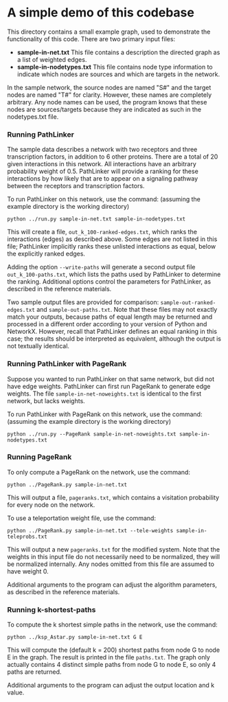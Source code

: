 # A simple demo of this codebase

This directory contains a small example graph, used to demonstrate the
functionality of this code. There are two primary input files:

  * **sample-in-net.txt** This file contains a description the directed
  graph as a list of weighted edges.
  * **sample-in-nodetypes.txt** This file contains node type information
  to indicate which nodes are sources and which are targets in the
  network.

In the sample network, the source nodes are named "S#" and the target
nodes are named "T#" for clarity. However, these names are completely
arbitrary. Any node names can be used, the program knows that these
nodes are sources/targets because they are indicated as such in the
nodetypes.txt file.

### Running PathLinker

The sample data describes a network with two receptors and three
transcription factors, in addition to 6 other proteins. There are a
total of 20 given interactions in this network. All interactions have an
arbitrary probability weight of 0.5. PathLinker will provide a ranking
for these interactions by how likely that are to appear on a signaling 
pathway between the receptors and transcription factors.

To run PathLinker on this network, use the command:
(assuming the example directory is the working directory)

    python ../run.py sample-in-net.txt sample-in-nodetypes.txt

This will create a file, `out_k_100-ranked-edges.txt`, which ranks the
interactions (edges) as described above. Some edges are not listed in
this file; PathLinker implicitly ranks these unlisted interactions as
equal, below the explicitly ranked edges.

Adding the option `--write-paths` will generate a second output file
`out_k_100-paths.txt`, which lists the paths used by PathLinker to
determine the ranking. Additional options control the parameters for
PathLinker, as described in the reference materials.

Two sample output files are provided for comparison:
`sample-out-ranked-edges.txt` and `sample-out-paths.txt`. Note that
these files may not exactly match your outputs, because paths of
equal length may be returned and processed in a different order
according to your version of Python and NetworkX. However, recall that
PathLinker defines an equal ranking in this case; the results
should be interpreted as equivalent, although the output is not
textually identical.

### Running PathLinker with PageRank

Suppose you wanted to run PathLinker on that same network, but did not have
edge weights. PathLinker can first run PageRank to generate edge weights.
The file `sample-in-net-noweights.txt` is identical to the first network,
but lacks weights.

To run PathLinker with PageRank on this network, use the command:
(assuming the example directory is the working directory)

    python ../run.py --PageRank sample-in-net-noweights.txt sample-in-nodetypes.txt

### Running PageRank

To only compute a PageRank on the network, use the command:

    python ../PageRank.py sample-in-net.txt

This will output a file, `pageranks.txt`, which contains a visitation
probability for every node on the network.

To use a teleportation weight file, use the command:

    python ../PageRank.py sample-in-net.txt --tele-weights sample-in-teleprobs.txt

This will output a new `pageranks.txt` for the modified system. Note
that the weights in this input file do not necessarily need to be
normalized, they will be normalized internally. Any nodes omitted from
this file are assumed to have weight 0.

Additional arguments to the program can adjust the algorithm parameters,
as described in the reference materials.

### Running k-shortest-paths

To compute the k shortest simple paths in the network, use the command:

    python ../ksp_Astar.py sample-in-net.txt G E

This will compute the (default k = 200) shortest paths from node G to
node E in the graph. The result is printed in the file `paths.txt`. The
graph only actually contains 4 distinct simple paths from node G to node
E, so only 4 paths are returned.

Additional arguments to the program can adjust the output location and k
value.
